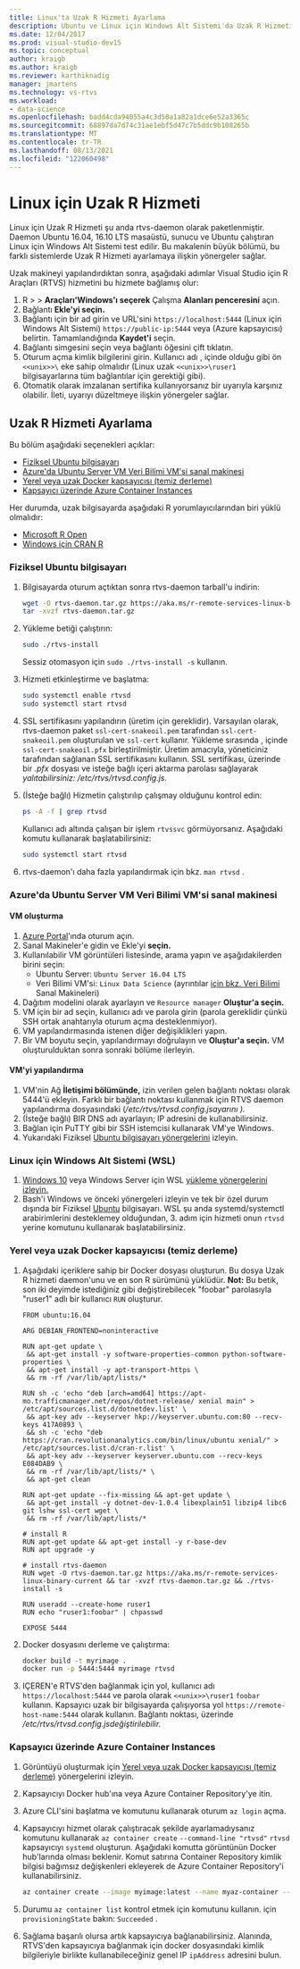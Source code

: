 ```yaml
---
title: Linux'ta Uzak R Hizmeti Ayarlama
description: Ubuntu ve Linux için Windows Alt Sistemi'da Uzak R Hizmeti'Linux için Windows Alt Sistemi.
ms.date: 12/04/2017
ms.prod: visual-studio-dev15
ms.topic: conceptual
author: kraigb
ms.author: kraigb
ms.reviewer: karthiknadig
manager: jmartens
ms.technology: vs-rtvs
ms.workload:
- data-science
ms.openlocfilehash: badd4cda94055a4c3d50a1a82a1dce6e52a3365c
ms.sourcegitcommit: 68897da7d74c31ae1ebf5d47c7b5ddc9b108265b
ms.translationtype: MT
ms.contentlocale: tr-TR
ms.lasthandoff: 08/13/2021
ms.locfileid: "122060498"
---
```

# <a name="remote-r-service-for-linux"></a>Linux için Uzak R Hizmeti

Linux için Uzak R Hizmeti şu anda rtvs-daemon olarak paketlenmiştir. Daemon Ubuntu 16.04, 16.10 LTS masaüstü, sunucu ve Ubuntu çalıştıran Linux için Windows Alt Sistemi test edilir. Bu makalenin büyük bölümü, bu farklı sistemlerde Uzak R Hizmeti ayarlamaya ilişkin yönergeler sağlar.

Uzak makineyi yapılandırdıktan sonra, aşağıdaki adımlar Visual Studio için R Araçları (RTVS) hizmetini bu hizmete bağlamış olur:

1. R   >    >  **Araçları'Windows'ı seçerek** Çalışma **Alanları penceresini** açın.
1. Bağlantı **Ekle'yi seçin.**
1. Bağlantı için bir ad girin ve URL'sini `https://localhost:5444` (Linux için Windows Alt Sistemi) `https://public-ip:5444` veya (Azure kapsayıcısı) belirtin. Tamamlandığında **Kaydet'i** seçin.
1. Bağlantı simgesini seçin veya bağlantı öğesini çift tıklatın.
1. Oturum açma kimlik bilgilerini girin. Kullanıcı adı , içinde olduğu gibi ön `<<unix>>\` eke sahip olmalıdır (Linux uzak `<<unix>>\ruser1` bilgisayarlarına tüm bağlantılar için gerektiği gibi).
1. Otomatik olarak imzalanan sertifika kullanıyorsanız bir uyarıyla karşınız olabilir. İleti, uyarıyı düzeltmeye ilişkin yönergeler sağlar.

## <a name="set-up-remote-r-service"></a>Uzak R Hizmeti Ayarlama

Bu bölüm aşağıdaki seçenekleri açıklar:

- [Fiziksel Ubuntu bilgisayarı](#physical-ubuntu-computer)
- [Azure'da Ubuntu Server VM Veri Bilimi VM'si sanal makinesi](#ubuntu-server-vm-or-data-science-vm-on-azure)
- [Yerel veya uzak Docker kapsayıcısı (temiz derleme)](#local-or-remote-docker-container-clean-build)
- [Kapsayıcı üzerinde Azure Container Instances](#container-running-on-azure-container-instances)

Her durumda, uzak bilgisayarda aşağıdaki R yorumlayıcılarından biri yüklü olmalıdır:

- [Microsoft R Open](https://mran.microsoft.com/open/)
- [Windows için CRAN R](https://cran.r-project.org/bin/linux/ubuntu/)

### <a name="physical-ubuntu-computer"></a>Fiziksel Ubuntu bilgisayarı

1. Bilgisayarda oturum açtıktan sonra rtvs-daemon tarball'u indirin:

    ```bash
    wget -O rtvs-daemon.tar.gz https://aka.ms/r-remote-services-linux-binary-current
    tar -xvzf rtvs-daemon.tar.gz
    ```

1. Yükleme betiği çalıştırın:

    ```bash
    sudo ./rtvs-install
    ```

    Sessiz otomasyon için `sudo ./rtvs-install -s` kullanın.

1. Hizmeti etkinleştirme ve başlatma:

    ```bash
    sudo systemctl enable rtvsd
    sudo systemctl start rtvsd
    ```

1. SSL sertifikasını yapılandırın (üretim için gereklidir). Varsayılan olarak, rtvs-daemon paket `ssl-cert-snakeoil.pem` tarafından `ssl-cert-snakeoil.pem` oluşturulan ve `ssl-cert` kullanır. Yükleme sırasında , içinde `ssl-cert-snakeoil.pfx` birleştirilmiştir. Üretim amacıyla, yöneticiniz tarafından sağlanan SSL sertifikasını kullanın. SSL sertifikası, üzerinde bir *.pfx* dosyası ve isteğe bağlı içeri aktarma parolası sağlayarak *yalıtabilirsiniz: /etc/rtvs/rtvsd.config.js.*

1. (İsteğe bağlı) Hizmetin çalıştırılıp çalışmay olduğunu kontrol edin:

    ```bash
    ps -A -f | grep rtvsd
    ```

    Kullanıcı adı altında çalışan bir işlem `rtvssvc` görmüyorsanız. Aşağıdaki komutu kullanarak başlatabilirsiniz:

    ```bash
    sudo systemctl start rtvsd
    ```

1. rtvs-daemon'ı daha fazla yapılandırmak için bkz. `man rtvsd` .

### <a name="ubuntu-server-vm-or-data-science-vm-on-azure"></a>Azure'da Ubuntu Server VM Veri Bilimi VM'si sanal makinesi

#### <a name="create-a-vm"></a>VM oluşturma

1. [Azure Portal](https://portal.azure.com)’ında oturum açın.
1. Sanal Makineler'e gidin ve Ekle'yi **seçin.**
1. Kullanılabilir VM görüntüleri listesinde, arama yapın ve aşağıdakilerden birini seçin:
    - Ubuntu Server: `Ubuntu Server 16.04 LTS`
    - Veri Bilimi VM'si: `Linux Data Science` (ayrıntılar [için bkz. Veri Bilimi](https://azure.microsoft.com/services/virtual-machines/data-science-virtual-machines/) Sanal Makineleri)
1. Dağıtım modelini olarak ayarlayın ve `Resource manager` **Oluştur'a seçin.**
1. VM için bir ad seçin, kullanıcı adı ve parola girin (parola gereklidir çünkü SSH ortak anahtarıyla oturum açma desteklenmiyor).
1. VM yapılandırmasında istenen diğer değişiklikleri yapın.
1. Bir VM boyutu seçin, yapılandırmayı doğrulayın ve **Oluştur'a seçin.** VM oluşturulduktan sonra sonraki bölüme ilerleyin.

#### <a name="configure-the-vm"></a>VM'yi yapılandırma

1. VM'nin Ağ **İletişimi bölümünde,** izin verilen gelen bağlantı noktası olarak 5444'ü ekleyin. Farklı bir bağlantı noktası kullanmak için RTVS daemon yapılandırma dosyasındaki (*/etc/rtvs/rtvsd.config.jsayarını ).*
1. (İsteğe bağlı) BIR DNS adı ayarlayın; IP adresini de kullanabilirsiniz.
1. Bağlan için PuTTY gibi bir SSH istemcisi kullanarak VM'ye Windows.
1. Yukarıdaki Fiziksel [Ubuntu bilgisayarı yönergelerini](#physical-ubuntu-computer) izleyin.

### <a name="windows-subsystem-for-linux-wsl"></a>Linux için Windows Alt Sistemi (WSL)

1. [Windows 10](/windows/wsl/install-win10#install-the-windows-subsystem-for-linux) veya Windows Server için WSL [yükleme yönergelerini izleyin.](/windows/wsl/install-on-server#enable-the-windows-subsystem-for-linux-wsl)
1. Bash'i Windows ve önceki yönergeleri izleyin ve tek bir özel durum dışında bir Fiziksel [Ubuntu](#physical-ubuntu-computer) bilgisayarı. WSL şu anda systemd/systemctl arabirimlerini desteklemey olduğundan, 3. adım için hizmeti onun `rtvsd` yerine komutunu kullanarak başlatabilirsiniz.

### <a name="local-or-remote-docker-container-clean-build"></a>Yerel veya uzak Docker kapsayıcısı (temiz derleme)

1. Aşağıdaki içeriklere sahip bir Docker dosyası oluşturun. Bu dosya Uzak R hizmeti daemon'unu ve en son R sürümünü yüklüdür. **Not:** Bu betik, son iki deyimde istediğiniz gibi değiştirebilecek "foobar" parolasıyla "ruser1" adlı bir kullanıcı `RUN` oluşturur.

    ```docker
    FROM ubuntu:16.04

    ARG DEBIAN_FRONTEND=noninteractive

    RUN apt-get update \
     && apt-get install -y software-properties-common python-software-properties \
     && apt-get install -y apt-transport-https \
     && rm -rf /var/lib/apt/lists/*

    RUN sh -c 'echo "deb [arch=amd64] https://apt-mo.trafficmanager.net/repos/dotnet-release/ xenial main" > /etc/apt/sources.list.d/dotnetdev.list' \
     && apt-key adv --keyserver hkp://keyserver.ubuntu.com:80 --recv-keys 417A0893 \
     && sh -c 'echo "deb https://cran.revolutionanalytics.com/bin/linux/ubuntu xenial/" > /etc/apt/sources.list.d/cran-r.list' \
     && apt-key adv --keyserver keyserver.ubuntu.com --recv-keys E084DAB9 \
     && rm -rf /var/lib/apt/lists/* \
     && apt-get clean

    RUN apt-get update --fix-missing && apt-get update \
     && apt-get install -y dotnet-dev-1.0.4 libexplain51 libzip4 libc6 git lshw ssl-cert wget \
     && rm -rf /var/lib/apt/lists/*

    # install R
    RUN apt-get update && apt-get install -y r-base-dev
    RUN apt upgrade -y

    # install rtvs-daemon
    RUN wget -O rtvs-daemon.tar.gz https://aka.ms/r-remote-services-linux-binary-current && tar -xvzf rtvs-daemon.tar.gz && ./rtvs-install -s

    RUN useradd --create-home ruser1
    RUN echo "ruser1:foobar" | chpasswd

    EXPOSE 5444
    ```

1. Docker dosyasını derleme ve çalıştırma:

    ```bash
    docker build -t myrimage .
    docker run -p 5444:5444 myrimage rtvsd
    ```

1. IÇEREN'e RTVS'den bağlanmak için yol, kullanıcı adı `https://localhost:5444` ve parola olarak `<<unix>>\ruser1` `foobar` kullanın. Kapsayıcı uzak bir bilgisayarda çalışıyorsa yol `https://remote-host-name:5444` olarak kullanın. Bağlantı noktası, üzerinde */etc/rtvs/rtvsd.config.jsdeğiştirilebilir.*

### <a name="container-running-on-azure-container-instances"></a>Kapsayıcı üzerinde Azure Container Instances

1. Görüntüyü oluşturmak için [Yerel veya uzak Docker kapsayıcısı (temiz derleme)](#local-or-remote-docker-container-clean-build) yönergelerini izleyin.
1. Kapsayıcıyı Docker hub'ına veya Azure Container Repository'ye itin.
1. Azure CLI'sini başlatma ve komutunu kullanarak oturum `az login` açma.
1. Kapsayıcıyı hizmet olarak çalıştıracak şekilde ayarlamadıysanız komutunu kullanarak `az container create` `--command-line "rtvsd"` `rtvsd` kapsayıcıyı `systemd` oluşturun. Aşağıdaki komutta görüntünün Docker hub'larında olması beklenir. Komut satırına Container Repository kimlik bilgisi bağımsız değişkenleri ekleyerek de Azure Container Repository'i kullanabilirsiniz.

    ```bash
    az container create --image myimage:latest --name myaz-container --resource-group myaz-container-res --ip-address public --port 5444 --cpu 2 --memory 4 --command-line "rtvsd"
    ```

1. Durumu `az container list` kontrol etmek için komutunu kullanın. için `provisioningState` bakın: `Succeeded` .
1. Sağlama başarılı olursa artık kapsayıcıya bağlanabilirsiniz. Alanında, RTVS'den kapsayıcıya bağlanmak için docker dosyasındaki kimlik bilgileriyle birlikte kullanabileceğiniz genel IP `ipAddress` adresini bulun.
